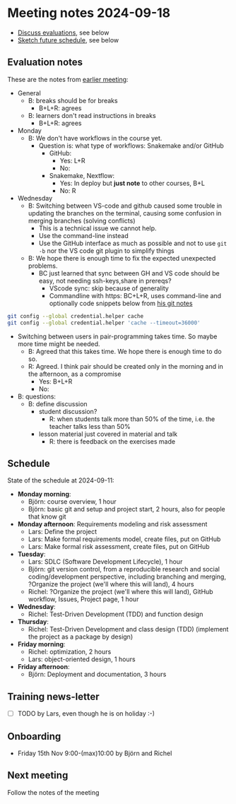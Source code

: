 # Meeting notes 2024-09-18

- [Discuss evaluations](https://github.com/UPPMAX/programming_formalisms/issues/44), 
  see below
- [Sketch future schedule](https://github.com/UPPMAX/programming_formalisms/issues/45),
  see below

## Evaluation notes

These are the notes from [earlier meeting](20240911.md):

- General
  - B: breaks should be for breaks
    - B+L+R: agrees
  - B: learners don't read instructions in breaks
    - B+L+R: agrees
- Monday 
  - B: We don't have workflows in the course yet. 
    - Question is: what type of workflows: Snakemake and/or GitHub
      - GitHub:
        - Yes: L+R
        - No:
      - Snakemake, Nextflow:
        - Yes: In deploy but **just note** to other courses, B+L
        - No: R
- Wednesday
  - B: Switching between VS-code and github caused some trouble in updating the
    branches on the terminal, causing some confusion in merging branches (solving conflicts)
    - This is a technical issue we cannot help. 
    - Use the command-line instead
    - Use the GitHub interface as much as possible and
       not to use `git -b` nor the VS code git plugin to simplify things
  - B: We hope there is enough time to fix the expected unexpected problems.
    - BC just learned that sync between GH and VS code should be easy,
      not needing ssh-keys,share in prereqs?
      - VScode sync: skip because of generality
      - Commandline with https: BC+L+R, uses command-line and optionally code snippets below from [his git notes](https://github.com/richelbilderbeek/git)

```bash
git config --global credential.helper cache
git config --global credential.helper 'cache --timeout=36000'
```

- Switching between users in pair-programming takes time. So maybe more time might be needed.
  - B: Agreed that this takes time. We hope there is enough time to do so.
  - R: Agreed. I think pair should be created only in the morning and in the afternoon,
    as a compromise
    - Yes: B+L+R
    - No: 
- B: questions:
    - B: define discussion
        - student discussion?
          - R: when students talk more than 50% of the time,
            i.e. the teacher talks less than 50%
        - lesson material just covered in material and talk
          - R: there is feedback on the exercises made

## Schedule

State of the schedule at 2024-09-11:

- **Monday morning**: 
  - Björn: course overview, 1 hour
  - Björn: basic git and setup and project start, 2 hours, also for people that know git
- **Monday afternoon**: Requirements modeling and risk assessment
  - Lars: Define the project
  - Lars: Make formal requirements model, create files, put on GitHub
  - Lars: Make formal risk assessment, create files, put on GitHub
- **Tuesday**: 
  - Lars: SDLC (Software Development Lifecycle), 1 hour
  - Björn: git version control, from a reproducible research and social coding/development perspective, including branching and merging, ?Organize the project (we'll where this will land), 4 hours
  - Richel: ?Organize the project (we'll where this will land), GitHub workflow, Issues, Project page, 1 hour
- **Wednesday**: 
  - Richel: Test-Driven Development (TDD) and function design
- **Thursday**: 
  - Richel: Test-Driven Development and class design (TDD) (implement the project as a package by design)
- **Friday morning**: 
  - Richel: optimization, 2 hours
  - Lars: object-oriented design, 1 hours
- **Friday afternoon**: 
  - Björn: Deployment and documentation, 3 hours



## Training news-letter

- [ ] TODO by Lars, even though he is on holiday :-)

## Onboarding

- Friday 15th Nov 9:00-(max)10:00 by Björn and Richel

## Next meeting

Follow the notes of the meeting
